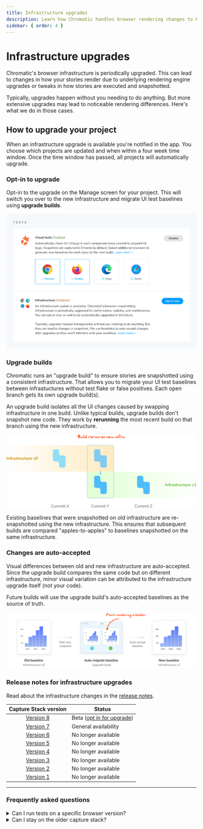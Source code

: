 ```yaml
---
title: Infrastructure upgrades
description: Learn how Chromatic handles browser rendering changes to be minimally disruptive
sidebar: { order: 4 }
---
```


# Infrastructure upgrades

Chromatic's browser infrastructure is periodically upgraded. This can lead to changes in how your stories render due to underlying rendering engine upgrades or tweaks in how stories are executed and snapshotted.

Typically, upgrades happen without you needing to do anything. But more extensive upgrades may lead to noticeable rendering differences. Here's what we do in those cases.

## How to upgrade your project

When an infrastructure upgrade is available you're notified in the app. You choose which projects are updated and when within a four week time window. Once the time window has passed, all projects will automatically upgrade.

### Opt-in to upgrade

Opt-in to the upgrade on the Manage screen for your project. This will switch you over to the new infrastructure and migrate UI test baselines using **upgrade builds**.

![Opt-in to infrastructure upgrade](../../images/managescreen-infrastructure-upgrade.png)

### Upgrade builds

Chromatic runs an "upgrade build" to ensure stories are snapshotted using a consistent infrastructure. That allows you to migrate your UI test baselines between infrastuctures without test flake or false positives. Each open branch gets its own upgrade build(s).

An upgrade build isolates all the UI changes caused by swapping infrastructure in one build. Unlike typical builds, upgrade builds don't snapshot new code. They work by **rerunning** the most recent build on that branch using the new infrastructure.

![Upgrade builds](../../images/infrastructure-upgrades-flow.png)

Existing baselines that were snapshotted on old infrastructure are re-snapshotted using the new infrastructure. This ensures that subsequent builds are compared "apples-to-apples" to baselines snapshotted on the same infrastructure.

### Changes are auto-accepted

Visual differences between old and new infrastructure are auto-accepted. Since the upgrade build compares the same code but on different infrastructure, minor visual variation can be attributed to the infrastructure upgrade itself (not your code).

Future builds will use the upgrade build's auto-accepted baselines as the source of truth.

![Auto-accept changes](../../images/infrastructure-upgrades-auto-accept.png)

### Release notes for infrastructure upgrades

Read about the infrastructure changes in the [release notes](/docs/infrastructure-release-notes).

|                   Capture Stack version                   | Status                                          |
| :-------------------------------------------------------: | ----------------------------------------------- |
| [Version 8](/docs/infrastructure-release-notes#version-8) | Beta ([opt in for upgrade](#opt-in-to-upgrade)) |
| [Version 7](/docs/infrastructure-release-notes#version-7) | General availability                            |
| [Version 6](/docs/infrastructure-release-notes#version-6) | No longer available                             |
| [Version 5](/docs/infrastructure-release-notes#version-5) | No longer available                             |
| [Version 4](/docs/infrastructure-release-notes#version-4) | No longer available                             |
| [Version 3](/docs/infrastructure-release-notes#version-3) | No longer available                             |
| [Version 2](/docs/infrastructure-release-notes#version-2) | No longer available                             |
| [Version 1](/docs/infrastructure-release-notes#version-1) | No longer available                             |

---

### Frequently asked questions

<details>
<summary>Can I run tests on a specific browser version?</summary>

Chromatic does not support running tests on specific browser versions.
With each infrastructure upgrade, our goal is to provide you with the latest stable browser versions, enabling a consistently flake-free testing environment while simplifying our infrastructure and customer support.

Read our [documentation](/docs/browsers) to learn more about enabling additional browsers.

</details>

<details>
<summary>Can I stay on the older capture stack?</summary>

When a new capture stack is released in **beta**, you’ll receive an invitation to opt in. Once the general rollout begins, you’ll have a limited upgrade window to switch over. After that window closes, all projects will automatically move to the new capture stack, and the older version will no longer be available.

In short, you cannot remain on the older stack indefinitely.

</details>

